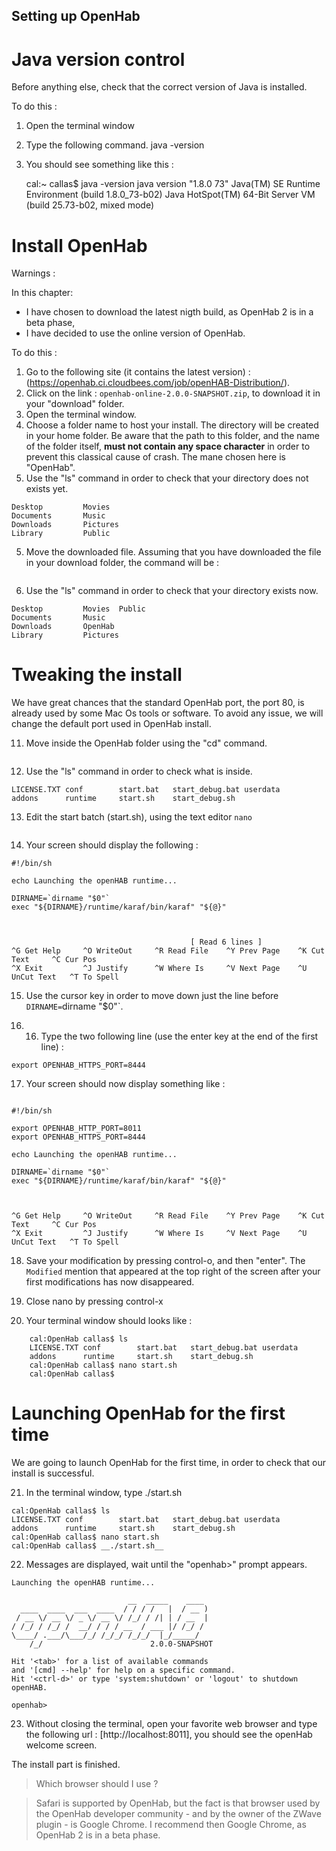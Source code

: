 Setting up OpenHab
-------------------------------

Java version control
===============================

Before anything else, check that the correct version of Java is installed.

To do this :

1. Open the terminal window
2. Type the following command.
	java -version
3. You should see something like this :

	cal:~ callas$ java -version
	java version "1.8.0 73"
	Java(TM) SE Runtime Environment (build 1.8.0_73-b02)
	Java HotSpot(TM) 64-Bit Server VM (build 25.73-b02, mixed mode)

Install OpenHab
===============================

Warnings :

In this chapter:
- I have chosen to download the latest nigth build, as OpenHab 2 is in a beta phase,
- I have decided to use the online version of OpenHab.

To do this :

1. Go to the following site (it contains the latest version) : (https://openhab.ci.cloudbees.com/job/openHAB-Distribution/).
2. Click on the link : `openhab-online-2.0.0-SNAPSHOT.zip`, to download it in your "download" folder.
3. Open the terminal window.
3. Choose a folder name to host your install. The directory will be created in your home folder. Be aware that the path to this folder, and the name of the folder itself, __must not contain any space character__ in order to prevent this classical cause of crash. The mane chosen here is "OpenHab".
4. Use the "ls" command in order to check that your directory does not exists yet.

```cal:~ callas$ ls
Desktop			Movies
Documents		Music
Downloads		Pictures
Library			Public
```

5. Move the downloaded file. Assuming that you have downloaded the file in your download folder, the command will be : 
```cal:~ admin$ mv Downloads/openhab-online-2 OpenHab
```

6. Use the "ls" command in order to check that your directory exists now.

```cal:~ callas$ ls
Desktop			Movies	Public
Documents		Music
Downloads		OpenHab
Library			Pictures
```

Tweaking the install
================================

We have great chances that the standard OpenHab port, the port 80, is already used by some Mac Os tools or software. To avoid any issue, we will change the default port used in OpenHab install.

11. Move inside the OpenHab folder using the "cd" command.

```cal:~ callas$ cd OpenHab/
```

12. Use the "ls" command in order to check what is inside.

```cal:OpenHab admin$ ls
LICENSE.TXT	conf		start.bat	start_debug.bat	userdata
addons		runtime		start.sh	start_debug.sh
```

13. Edit the start batch (start.sh), using the text editor `nano`

```cal:OpenHab admin$ nano start.sh
```

14. Your screen should display the following :

```GNU nano 2.0.6                    File: start.sh
#!/bin/sh

echo Launching the openHAB runtime...

DIRNAME=`dirname "$0"`
exec "${DIRNAME}/runtime/karaf/bin/karaf" "${@}"



                                        [ Read 6 lines ]
^G Get Help     ^O WriteOut     ^R Read File    ^Y Prev Page    ^K Cut Text     ^C Cur Pos
^X Exit         ^J Justify      ^W Where Is     ^V Next Page    ^U UnCut Text   ^T To Spell
```

15. Use the cursor key in order to move down just the line before `DIRNAME=`dirname "$0"`.

17. 16. Type the two following line (use the enter key at the end of the first line) :

```export OPENHAB_HTTP_PORT=8011
export OPENHAB_HTTPS_PORT=8444
```

17. Your screen should now display something like :
```GNU nano 2.0.6                    File: start.sh                                    Modified

#!/bin/sh

export OPENHAB_HTTP_PORT=8011
export OPENHAB_HTTPS_PORT=8444

echo Launching the openHAB runtime...

DIRNAME=`dirname "$0"`
exec "${DIRNAME}/runtime/karaf/bin/karaf" "${@}"



^G Get Help     ^O WriteOut     ^R Read File    ^Y Prev Page    ^K Cut Text     ^C Cur Pos
^X Exit         ^J Justify      ^W Where Is     ^V Next Page    ^U UnCut Text   ^T To Spell
```

18. Save your modification by pressing control-o, and then "enter". The `Modified` mention that appeared at the top right of the screen after your first modifications has now disappeared.

19. Close nano by pressing control-x

20. Your terminal window should looks like :

```cal:~ admin$ cd OpenHab/
	cal:OpenHab callas$ ls
	LICENSE.TXT	conf		start.bat	start_debug.bat	userdata
	addons		runtime		start.sh	start_debug.sh
	cal:OpenHab callas$ nano start.sh
	cal:OpenHab callas$
```

Launching OpenHab for the first time
============================================

We are going to launch OpenHab for the first time, in order to check that our install is successful.

21. In the terminal window, type ./start.sh

```cal:~ admin$ cd OpenHab/
cal:OpenHab callas$ ls
LICENSE.TXT	conf		start.bat	start_debug.bat	userdata
addons		runtime		start.sh	start_debug.sh
cal:OpenHab callas$ nano start.sh
cal:OpenHab callas$ __./start.sh__
```

22. Messages are displayed, wait until the "openhab>" prompt appears.

```cal:OpenHab admin$ ./start.sh
Launching the openHAB runtime...

   	                      __  _____    ____
  ____  ____  ___  ____  / / / /   |  / __ )
 / __ \/ __ \/ _ \/ __ \/ /_/ / /| | / __  |
/ /_/ / /_/ /  __/ / / / __  / ___ |/ /_/ /
\____/ .___/\___/_/ /_/_/ /_/_/  |_/_____/
    /_/                        2.0.0-SNAPSHOT

Hit '<tab>' for a list of available commands
and '[cmd] --help' for help on a specific command.
Hit '<ctrl-d>' or type 'system:shutdown' or 'logout' to shutdown openHAB.

openhab>
```

23. Without closing the terminal, open your favorite web browser and type the following url : [http://localhost:8011], you should see the openHab welcome screen.

The install part is finished.

> Which browser should I use ?

> Safari is supported by OpenHab, but the fact is that browser used by the OpenHab developer community - and by the owner of the ZWave plugin - is Google Chrome.
> I recommend then Google Chrome, as OpenHab 2 is in a beta phase.
